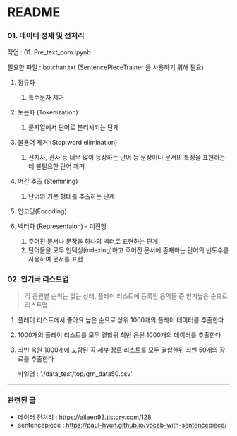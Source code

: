 # README



### 01. 데이터 정제 및 전처리

작업 : 01. Pre_text_com.ipynb

필요한 파일 : botchan.txt (SentencePieceTrainer 을 사용하기 위해 필요)



1. 정규화

   1. 특수문자 제거

2. 토큰화 (Tokenization)

   1. 문자열에서 단어로 분리시키는 단계

3. 불용어 제거 (Stop word elimination)

   1. 전치사, 관사 등 너무 많이 등장하는 단어 등 문장이나 문서의 특징을 표현하는데 불필요한 단어 제거

4. 어간 추출 (Stemming)

   1. 단어의 기본 형태를 추출하는 단계

5. 인코딩(Encoding)

   

6. 벡터화 (Representaion) - 미진행

   1. 주어진 문서나 문장을 하나의 벡터로 표현하는 단계
   2. 단어들을 모두 인덱싱(indexing)하고 주어진 문서에 존재하는 단어의 빈도수를 사용하여 문서를 표현



### 02. 인기곡 리스트업

> 각 음원별 순위는 없는 상태, 플레이 리스트에 등록된 음악들 중 인기높은 순으로 리스트업

1. 플레이 리스트에서 좋아요 높은 순으로 상위 1000개의 플레이 데이터를 추출한다

2. 1000개의 플레이 리스트를 모두 결합뒤 최빈 음원 1000개의 데이터를 추출한다

3. 최빈 음원 1000개에 포함된 곡 세부 장르 리스트를 모두 결합한뒤 최빈 50개의 장르를 추출한다

   파일명 : './data_test/top/grn_data50.csv'



---

### 관련된 글

- 데이터 전처리 : https://aileen93.tistory.com/128
- sentencepiece : https://paul-hyun.github.io/vocab-with-sentencepiece/



